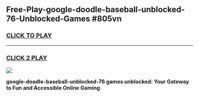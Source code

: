 
## Free-Play-google-doodle-baseball-unblocked-76-Unblocked-Games #805vn
<h3>
<a href="https://news.freeplayer.one?title=google-doodle-baseball-unblocked-76&ref=8M">CLICK TO PLAY</a></h3>
<hr>

<h3>
<a href="https://news.freeplayer.one?title=google-doodle-baseball-unblocked-76&ref=8M">CLICK 2 PLAY</a>
  
</h3>

<a href="https://news.freeplayer.one?title=google-doodle-baseball-unblocked-76&ref=8M"><img src="https://clearcache.store/games.png"></a>


**google-doodle-baseball-unblocked-76 games unblocked: Your Gateway to Fun and Accessible Online Gaming**
